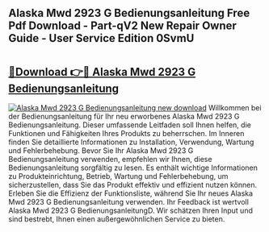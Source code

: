 ## Alaska Mwd 2923 G Bedienungsanleitung Free Pdf Download - Part-qV2 New Repair Owner Guide - User Service Edition 0SvmU

# <h2><a href="http://df4mdt.blite.top/?on=Alaska+Mwd+2923+G+Bedienungsanleitung">🔗Download 👉🔴 Alaska Mwd 2923 G Bedienungsanleitung</a></h2>

[![Alaska Mwd 2923 G Bedienungsanleitung new download](https://i.imgur.com/lujVjoI.png)](http://df4mdt.blite.top/?on=Alaska+Mwd+2923+G+Bedienungsanleitung)
Willkommen bei der Bedienungsanleitung für Ihr neu erworbenes Alaska Mwd 2923 G Bedienungsanleitung. Dieser umfassende Leitfaden soll Ihnen helfen, die Funktionen und Fähigkeiten Ihres Produkts zu beherrschen. Im Inneren finden Sie detaillierte Informationen zu Installation, Verwendung, Wartung und Fehlerbehebung. Bevor Sie Ihr Alaska Mwd 2923 G Bedienungsanleitung verwenden, empfehlen wir Ihnen, diese Bedienungsanleitung sorgfältig zu lesen. Es enthält wichtige Informationen zu Produkteinrichtung, Betrieb, Wartung und Fehlerbehebung, um sicherzustellen, dass Sie das Produkt effektiv und effizient nutzen können. Erleben Sie die Effizienz der Funktionsliste, während Sie Ihr neues Alaska Mwd 2923 G Bedienungsanleitung verwenden. Ihr Feedback ist wertvoll Alaska Mwd 2923 G BedienungsanleitungD. Wir schätzen Ihren Input und sind bestrebt, Ihnen einen außergewöhnlichen Service zu bieten.
